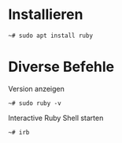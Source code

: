 # Installieren

```
~# sudo apt install ruby
```

# Diverse Befehle
Version anzeigen
```
~# sudo ruby -v
```
Interactive Ruby Shell starten
```
~# irb
```

